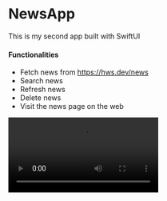 # NewsApp
This is my second app built with SwiftUI
#### Functionalities
* Fetch news from https://hws.dev/news
* Search news
* Refresh news
* Delete news
* Visit the news page on the web


<video src="https://github.com/Add00w/NewsApp/blob/main/newsappShowcase.gif" alt="Showcase" controls="controls" style="max-width: 730px;">
</video>
